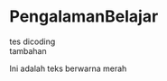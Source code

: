 # PengalamanBelajar
tes dicoding <br>
tambahan <br>

<p color="red">Ini adalah teks berwarna merah</p>
